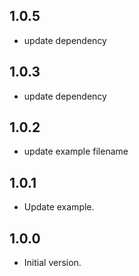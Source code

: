 ## 1.0.5
- update dependency
## 1.0.3
- update dependency
## 1.0.2
- update example filename
## 1.0.1

- Update example.
## 1.0.0

- Initial version.
